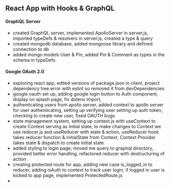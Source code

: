 ## React App with Hooks & GraphQL

#### GraphQL Server
  - created GraphQL server, implemented ApolloServer in server.js, imported typeDefs & resolvers in server.js,
    created a type & query
  - created mongodb database, added mongoose library and defined connection to db
  - added mongo models User & Pin, added Pin & Comment as types in the schema in typeDefs

#### Google OAuth 2.0
  - exploring react app, edited versions of package.json in client, project dependency tree error with 
    eslint so removed it from devDependencies
  - google oauth set up, adding google login button to Auth component, display on splash page, 
    fix dotenv import,
  - authenticating users from apollo server, added context to apollo server for user authenticating, 
    setting up verifying user setting up auth token, checking to create new user, fixed OAUTH bugs
  - state management system, setting up context.js with useContext to create Context serving as 
    initial state, to make changes to Context we use reducer.js and useReducer with state & action, 
    useReducer hook takes reducer function & initialState from Context, Context Provider takes 
    state & dispatch to create initial state 
  - added styling to login page, moved me query to graphql directory, provided better error 
    handling, refactored reducer with destructuring of action 
  - creating protected route for app, adding new case is_logged_in to reducer, adding isAuth to context to 
    track user login, if logged in user is kicked to app page, implemented ProtectedRoute.js
  - 
